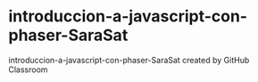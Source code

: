 # introduccion-a-javascript-con-phaser-SaraSat
introduccion-a-javascript-con-phaser-SaraSat created by GitHub Classroom

